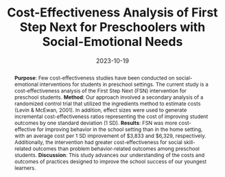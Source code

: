 ---
title: "Cost-Effectiveness Analysis of First Step Next for Preschoolers with Social-Emotional Needs"
authors:
- AJ Frey
- JW Small
- B Zhang
- S Bates
- MR Kuklinski
- HM Walker
- EG Feil
date: "2023-10-19"
doi: "https://doi.org/10.1177/10497315231208400"

publication_types: ["journal-article"]

publication: "*Research on Social Work Practice*"
abstract: "**Purpose**: Few cost-effectiveness studies have been conducted on social-emotional interventions for students in preschool settings. The current study is a cost-effectiveness analysis of the First Step Next (FSN) intervention for preschool students. **Method**: Our approach involved a secondary analysis of a randomized control trial that utilized the ingredients method to estimate costs (Levin & McEwan, 2001). In addition, effect sizes were used to generate incremental cost-effectiveness ratios representing the cost of improving student outcomes by one standard deviation (1 SD). **Results**: FSN was more cost-effective for improving behavior in the school setting than in the home setting, with an average cost per 1 SD improvement of $3,833 and $6,329, respectively. Additionally, the intervention had greater cost-effectiveness for social skill-related outcomes than problem behavior-related outcomes among preschool students. **Discussion**: This study advances our understanding of the costs and outcomes of practices designed to improve the school success of our youngest learners."

---